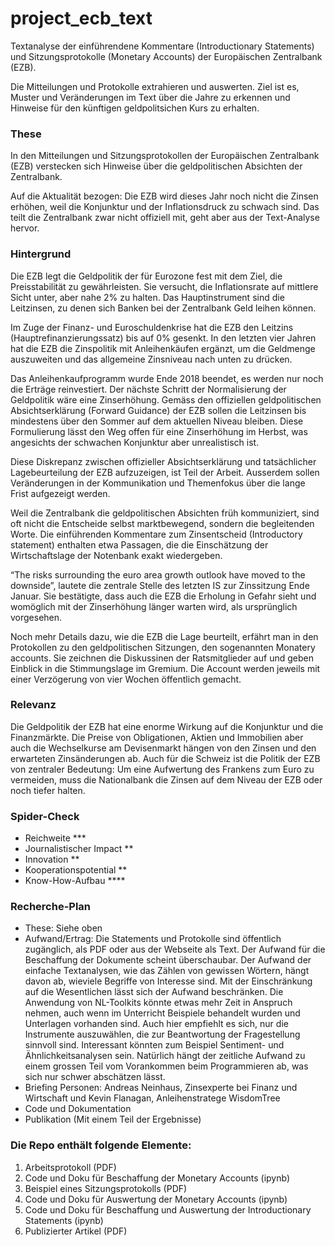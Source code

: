 # project_ecb_text

Textanalyse der einführendene Kommentare (Introductionary Statements) und Sitzungsprotokolle (Monetary Accounts) der Europäischen Zentralbank (EZB).

Die Mitteilungen und Protokolle extrahieren und auswerten. Ziel ist es, Muster und Veränderungen im Text über die Jahre zu erkennen und Hinweise für den künftigen geldpolitsichen Kurs zu erhalten. 

### These
In den Mitteilungen und Sitzungsprotokollen der Europäischen Zentralbank (EZB) verstecken sich Hinweise über die geldpolitischen Absichten der Zentralbank.

Auf die Aktualität bezogen: Die EZB wird dieses Jahr noch nicht die Zinsen erhöhen, weil die Konjunktur und der Inflationsdruck zu schwach sind. Das teilt die Zentralbank zwar nicht offiziell mit, geht aber aus der Text-Analyse hervor. 

### Hintergrund
Die EZB legt die Geldpolitik der für Eurozone fest mit dem Ziel, die Preisstabilität zu gewährleisten. Sie versucht, die Inflationsrate auf mittlere Sicht unter, aber nahe 2% zu halten. Das Hauptinstrument sind die Leitzinsen, zu denen sich Banken bei der Zentralbank Geld leihen können. 

Im Zuge der Finanz- und Euroschuldenkrise hat die EZB den Leitzins (Hauptrefinanzierungssatz) bis auf 0% gesenkt. In den letzten vier Jahren hat die EZB die Zinspolitik mit Anleihenkäufen ergänzt, um die Geldmenge auszuweiten und das allgemeine Zinsniveau nach unten zu drücken.

Das Anleihenkaufprogramm wurde Ende 2018 beendet, es werden nur noch die Erträge reinvestiert. Der nächste Schritt der Normalisierung der Geldpolitik wäre eine Zinserhöhung. Gemäss den offiziellen geldpolitischen Absichtserklärung (Forward Guidance) der EZB sollen die Leitzinsen bis mindestens über den Sommer auf dem aktuellen Niveau bleiben. Diese Formulierung lässt den Weg offen für eine Zinserhöhung im Herbst, was angesichts der schwachen Konjunktur aber unrealistisch ist.

Diese Diskrepanz zwischen offizieller Absichtserklärung und tatsächlicher Lagebeurteilung der EZB aufzuzeigen, ist Teil der Arbeit. Ausserdem sollen Veränderungen in der Kommunikation und Themenfokus über die lange Frist aufgezeigt werden. 

Weil die Zentralbank die geldpolitischen Absichten früh kommuniziert, sind oft nicht die Entscheide selbst marktbewegend, sondern die begleitenden Worte. Die einführenden Kommentare zum Zinsentscheid (Introductory statement) enthalten etwa Passagen, die die Einschätzung der Wirtschaftslage der Notenbank exakt wiedergeben. 

“The risks surrounding the euro area growth outlook have moved to the downside”, lautete die zentrale Stelle des letzten IS zur Zinssitzung Ende Januar. Sie bestätigte, dass auch die EZB die Erholung in Gefahr sieht und womöglich mit der Zinserhöhung länger warten wird, als ursprünglich  vorgesehen. 

Noch mehr Details dazu, wie die EZB die Lage beurteilt, erfährt man in den Protokollen zu den geldpolitischen Sitzungen, den sogenannten Monatery accounts. Sie zeichnen die Diskussinen der Ratsmitglieder auf und geben Einblick in die Stimmungslage im Gremium. Die Account werden jeweils mit einer Verzögerung von vier Wochen öffentlich gemacht.

### Relevanz
Die Geldpolitik der EZB hat eine enorme Wirkung auf die Konjunktur und die Finanzmärkte. Die Preise von Obligationen, Aktien und Immobilien aber auch die Wechselkurse am Devisenmarkt hängen von den Zinsen und den erwarteten Zinsänderungen ab. Auch für die Schweiz ist die Politik der EZB von zentraler Bedeutung: Um eine Aufwertung des Frankens zum Euro zu vermeiden, muss die Nationalbank die Zinsen auf dem Niveau der EZB oder noch tiefer halten. 

### Spider-Check
* Reichweite ***
* Journalistischer Impact **
* Innovation **
* Kooperationspotential **
* Know-How-Aufbau ****

### Recherche-Plan
* These: Siehe oben
* Aufwand/Ertrag: Die Statements und Protokolle sind öffentlich zugänglich, als PDF oder aus der Webseite als Text. Der Aufwand für die Beschaffung der Dokumente scheint überschaubar. Der Aufwand der einfache Textanalysen, wie das Zählen von gewissen Wörtern, hängt davon ab, wieviele Begriffe von Interesse sind. Mit der Einschränkung auf die Wesentlichen lässt sich der Aufwand beschränken. 
Die Anwendung von NL-Toolkits könnte etwas mehr Zeit in Anspruch nehmen, auch wenn im Unterricht Beispiele behandelt wurden und Unterlagen vorhanden sind. Auch hier empfiehlt es sich, nur die Instrumente auszuwählen, die zur Beantwortung  der Fragestellung sinnvoll sind. 
Interessant könnten zum Beispiel Sentiment- und Ähnlichkeitsanalysen sein. Natürlich hängt der zeitliche Aufwand zu einem grossen Teil vom Vorankommen beim Programmieren ab, was sich nur schwer abschätzen lässt.
* Briefing Personen: Andreas Neinhaus, Zinsexperte bei Finanz und Wirtschaft und Kevin Flanagan, Anleihenstratege WisdomTree
* Code und Dokumentation
* Publikation (Mit einem Teil der Ergebnisse)

### Die Repo enthält folgende Elemente:
1. Arbeitsprotokoll (PDF)
2. Code und Doku für Beschaffung der Monetary Accounts (ipynb)
3. Beispiel eines Sitzungsprotokolls (PDF)
3. Code und Doku für Auswertung der Monetary Accounts (ipynb)
4. Code und Doku für Beschaffung und Auswertung der Introductionary Statements (ipynb)
5. Publizierter Artikel (PDF)




